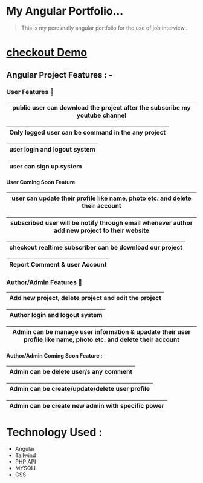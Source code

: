 


# My Angular Portfolio...
> This is my perosnally angular portfolio for the use of job interview...

# <a href="https://dontknew.github.io/portfolio" target="blank"> checkout Demo </a>

## Angular Project Features : -
### User Features 🚱
| public user can download the project after the subscribe my youtube channel |
| -------------------|

| Only logged user can be command in the any project |
| -------------------|

|  user login and logout system |
| -------------------|

| user can sign up system|
| -------------------|



#### User Coming Soon Feature 

| user can update their profile like name, photo etc. and delete their account|
| -------------------|

| subscribed user will be notify through email whenever author add new project to their website|
| -------------------|


| checkout realtime subscriber can be download our project|
| -------------------|

| Report Comment & user Account|
| -------------------|


### Author/Admin Features 🚱 
| Add new project, delete project and edit the project|
| -------------------|

|Author login and logout system|
| -------------------|

| Admin can be  manage user information & upadate their user profile like name, photo etc. and delete their account|
| -------------------|

#### Author/Admin Coming Soon Feature : 

| Admin can be delete user/s any comment |
| -------------------|



| Admin can be create/update/delete user profile |
| -------------------|

| Admin can be create new admin with specific power |
| -------------------|


# Technology Used :
* Angular
* Tailwind
* PHP API
* MYSQLI
* CSS 
